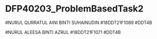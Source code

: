 # DFP40203_ProblemBasedTask2
#NURUL QURRATUL AINI BINTI SUHAINUDIN
#18DDT21F1089
#DDT4B

#NURUL ALEESA BINTI AZRUL
#18DDT21F1071
#DDT4B
